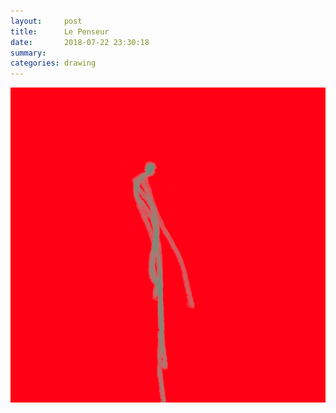 ```yaml
---
layout:     post
title:      Le Penseur
date:       2018-07-22 23:30:18
summary:    
categories: drawing
---
```

![Le Penseur](/images/diary/Le-Penseur.png ".")
